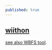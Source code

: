 ```yaml
---
published: true
---
```

## [wiithon](https://doc.ubuntu-fr.org/wiithon)

[see also WBFS tool](http://wiki.gbatemp.net/wiki/WBFS_Managers).
